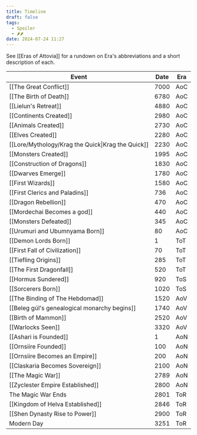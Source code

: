 ```yaml
---
title: Timeline
draft: false
tags:
  - Spoiler
  - 🌶🌶
date: 2024-07-24 11:27
---
```

See [[Eras of Attovia]] for a rundown on Era's abbreviations and a short description of each.

| Event                                             | Date | Era |
| ------------------------------------------------- | ---- | --- |
| [[The Great Conflict]]                            | 7000 | AoC |
| [[The Birth of Death]]                            | 6780 | AoC |
| [[Lielun's Retreat]]                              | 4880 | AoC |
| [[Continents Created]]                            | 2980 | AoC |
| [[Animals Created]]                               | 2730 | AoC |
| [[Elves Created]]                                 | 2280 | AoC |
| [[Lore/Mythology/Krag the Quick\|Krag the Quick]] | 2230 | AoC |
| [[Monsters Created]]                              | 1995 | AoC |
| [[Construction of Dragons]]                       | 1830 | AoC |
| [[Dwarves Emerge]]                                | 1780 | AoC |
| [[First Wizards]]                                 | 1580 | AoC |
| [[First Clerics and Paladins]]                    | 736  | AoC |
| [[Dragon Rebellion]]                              | 470  | AoC |
| [[Mordechai Becomes a god]]                       | 440  | AoC |
| [[Monsters Defeated]]                             | 345  | AoC |
| [[Urumuri and Ubumnyama Born]]                    | 80   | AoC |
| [[Demon Lords Born]]                              | 1    | ToT |
| [[First Fall of Civilization]]                    | 70   | ToT |
| [[Tiefling Origins]]                              | 285  | ToT |
| [[The First Dragonfall]]                          | 520  | ToT |
| [[Hormus Sundered]]                               | 920  | ToS |
| [[Sorcerers Born]]                                | 1020 | ToS |
| [[The Binding of The Hebdomad]]                   | 1520 | AoV |
| [[Beleg gúl's genealogical monarchy begins]]      | 1740 | AoV |
| [[Birth of Mammon]]                               | 2520 | AoV |
| [[Warlocks Seen]]                                 | 3320 | AoV |
| [[Ashari is Founded]]                             | 1    | AoN |
| [[Ornsiire Founded]]                              | 100  | AoN |
| [[Ornsiire Becomes an Empire]]                    | 200  | AoN |
| [[Claskaria Becomes Sovereign]]                   | 2100 | AoN |
| [[The Magic War]]                                 | 2789 | AoN |
| [[Zyclester Empire Established]]                  | 2800 | AoN |
| The Magic War Ends                                | 2801 | ToR |
| [[Kingdom of Helva Established]]                  | 2846 | ToR |
| [[Shen Dynasty Rise to Power]]                    | 2900 | ToR |
| Modern Day                                        | 3251 | ToR |
